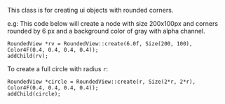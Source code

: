 This class is for creating ui objects with rounded corners.

e.g:
This code below will create a node with size 200x100px and corners rounded by 6 px and a background color of gray with alpha channel.
```
RoundedView *rv = RoundedView::create(6.0f, Size(200, 100), Color4F(0.4, 0.4, 0.4, 0.4));
addChild(rv);
```

To create a full circle with radius ```r```:
```
RoundedView *circle = RoundedView::create(r, Size(2*r, 2*r), Color4F(0.4, 0.4, 0.4, 0.4));
addChild(circle);
```
